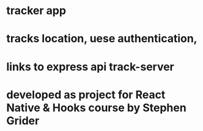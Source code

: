 # tracker app 
# tracks location, uese authentication, 
# links to express api track-server
# developed as project for React Native & Hooks course by Stephen Grider
